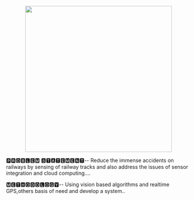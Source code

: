 <p align="center">
  <img src="https://github.com/divyanshojha99/TECHNOTUNERS/blob/main/ourlogo.PNG?raw=true" height="400"/>
</p>

🅿🆁🅾🅱🅻🅴🅼 🆂🆃🅰🆃🅴🅼🅴🅽🆃--
Reduce the immense accidents on railways by sensing of railway tracks and also address the issues of sensor integration and cloud computing....

🅼🅴🆃🅷🅾🅳🅾🅻🅾🅶🆈--
Using vision based algorithms and realtime GPS,others basis of need and develop a system..
